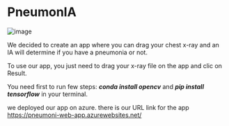# PneumonIA
![image](https://user-images.githubusercontent.com/73843125/197622875-a2584a4b-03cd-49fc-896e-0c536729d1bc.png)

We decided to create an app where you can drag your chest x-ray and an IA will determine if you have a pneumonia or not.  

To use our app, you just need to drag your x-ray file on the app and clic on Result. 

You need first to run few steps: ***conda install opencv*** and ***pip install tensorflow*** in your terminal. 

we deployed our app on azure. there is our URL link for the app https://pneumoni-web-app.azurewebsites.net/
